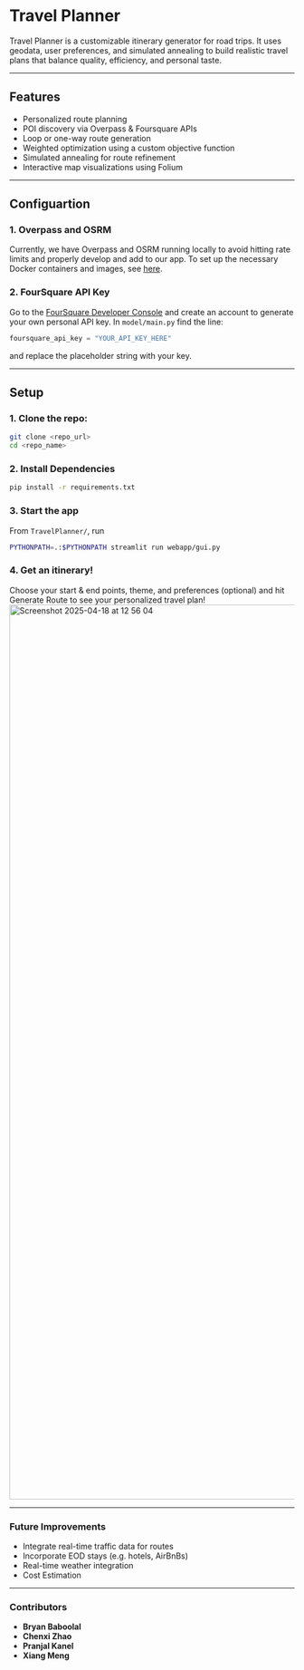 # Travel Planner

Travel Planner is a customizable itinerary generator for road trips. It uses geodata, user preferences, and simulated annealing to build realistic travel plans that balance quality, efficiency, and personal taste.

---

## Features

- Personalized route planning
- POI discovery via Overpass & Foursquare APIs
- Loop or one-way route generation
- Weighted optimization using a custom objective function
- Simulated annealing for route refinement
- Interactive map visualizations using Folium

---
## Configuartion
### 1. Overpass and OSRM
Currently, we have Overpass and OSRM running locally to avoid hitting rate limits and properly develop and add to our app. To set up the necessary Docker containers and images, see [here](https://docs.google.com/document/d/1aRqFgwWwDghG5AwMzBX79qNThzBxBqJHsCR1KASXMuE/edit?usp=sharing). 
### 2. FourSquare API Key
Go to the [FourSquare Developer Console](https://auth.studio.foursquare.com/u/login/identifier?state=hKFo2SBIci1jMGtoUGtIUkhVMUMzSXdKejZrR0tvZ2Iyc2sybqFur3VuaXZlcnNhbC1sb2dpbqN0aWTZIGx0VktFVEk3Wk41VWducHFVVm0xMjZia2tJeWtKOHh6o2NpZNkgZFZ5NzFrNkV4ejd6Y3BJUnBRaEJoWGZTTjRvY2dqRkU) and create an account to generate your own personal API key. In `model/main.py` find the line:
```python
foursquare_api_key = "YOUR_API_KEY_HERE"
```
and replace the placeholder string with your key.

---
## Setup

### 1. Clone the repo:

```bash
git clone <repo_url>
cd <repo_name>
```

### 2. Install Dependencies
```bash
pip install -r requirements.txt
```

### 3. Start the app
From `TravelPlanner/`, run
```bash
PYTHONPATH=.:$PYTHONPATH streamlit run webapp/gui.py
```

### 4. Get an itinerary!
Choose your start & end points, theme, and preferences (optional) and hit Generate Route to see your personalized travel plan!
<img width="1580" alt="Screenshot 2025-04-18 at 12 56 04" src="https://github.com/user-attachments/assets/47f317e6-db77-4475-986c-7fcb97c5d641" />

---
### Future Improvements

- Integrate real-time traffic data for routes
- Incorporate EOD stays (e.g. hotels, AirBnBs)
- Real-time weather integration
- Cost Estimation

---
### Contributors
- **Bryan Baboolal**
- **Chenxi Zhao**
- **Pranjal Kanel**
- **Xiang Meng**
